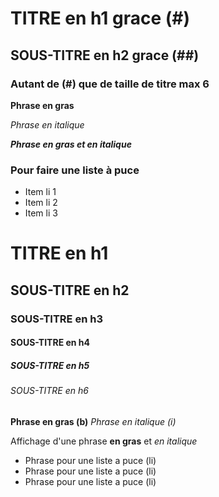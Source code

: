# TITRE en h1 grace (#)

## SOUS-TITRE en h2 grace (##)

### Autant de (#) que de taille de titre max 6

__Phrase en gras__

*Phrase en italique*

*__Phrase en gras et en italique__*

### Pour faire une liste à puce
* Item li 1
* Item li 2
* Item li 3

# TITRE en h1
## SOUS-TITRE en h2
### SOUS-TITRE en h3
#### SOUS-TITRE en h4
##### SOUS-TITRE en h5
###### SOUS-TITRE en h6

__Phrase en gras (b)__
*Phrase en italique (i)*

Affichage d'une phrase __en gras__ et *en italique*

* Phrase pour une liste a puce (li)
* Phrase pour une liste a puce (li)
* Phrase pour une liste a puce (li)